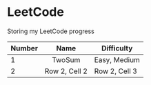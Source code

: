 # LeetCode
Storing my LeetCode progress

| Number | Name | Difficulty |
|-----------------|:---------------:|-----------------|
| 1 | TwoSum  | Easy, Medium   |
| 2 | Row 2, Cell 2   | Row 2, Cell 3   |
